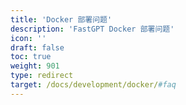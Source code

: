 ```yaml
---
title: 'Docker 部署问题'
description: 'FastGPT Docker 部署问题'
icon: ''
draft: false
toc: true
weight: 901
type: redirect
target: /docs/development/docker/#faq
---
```


